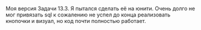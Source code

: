 Моя версия Задачи 13.3. Я пытался сделать её на юнити. Очень долго не мог привязать sql к сожалению не успел до конца реализовать кнопочки и визуал, но код почти полностью работает.
